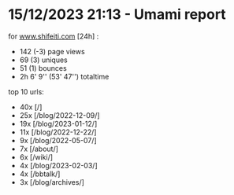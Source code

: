 # 15/12/2023 21:13 - Umami report
for www.shifeiti.com [24h] :

 - 142 (-3) page views
 - 69 (3) uniques
 - 51 (1) bounces
 - 2h 6' 9'' (53' 47'') totaltime


top 10 urls:
 - 40x [/]
 - 25x [/blog/2022-12-09/]
 - 19x [/blog/2023-01-12/]
 - 11x [/blog/2022-12-22/]
 - 9x [/blog/2022-05-07/]
 - 7x [/about/]
 - 6x [/wiki/]
 - 4x [/blog/2023-02-03/]
 - 4x [/bbtalk/]
 - 3x [/blog/archives/]


